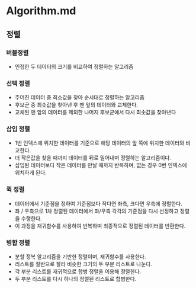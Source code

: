 # Algorithm.md
## 정렬
### 버블정렬
* 인접한 두 데이터의 크기를 비교하여 정렬하는 알고리즘

### 선택 정렬
* 주어진 데이터 중 최소값을 찾아 순서대로 정렬하는 알고리즘
* 후보군 중 최솟값을 찾아낸 후 맨 앞의 데이터와 교체한다.
* 교체된 맨 앞의 데이터를 제외한 나머지 후보군에서 다시 최솟값을 찾아낸다

### 삽입 정렬
* 1번 인덱스에 위치한 데이터를 기준으로 해당 데이터의 앞 쪽에 위치한 데이터와 비교한다.
* 더 작은값을 찾을 때까지 데이터를 뒤로 밀어내며 정렬하는 알고리즘이다.
* 삽입된 데이터보다 작은 데이터를 만날 때까지 반복하며, 없는 경우 0번 인덱스에 위치하게 된다.

### 퀵 정렬
* 데이터에서 기준점을 정하여 기준점보다 작다면 좌측, 크다면 우측에 정렬한다.
* 좌 / 우측으로 1차 정렬된 데이터에서 좌/우측 각각의 기준점을 다시 선정하고 정렬을 수행한다.
* 이 과정을 재귀함수를 사용하여 반복하며 최종적으로 정렬된 데이터를 반환한다.

### 병합 정렬
* 분할 정복 알고리즘을 기반한 정렬이며, 재귀함수를 사용한다.
* 리스트를 절반으로 잘라 비슷한 크기의 두 부분 리스트로 나눈다.
* 각 부분 리스트를 재귀적으로 합병 정렬을 이용해 정렬한다.
* 두 부분 리스트를 다시 하나의 정렬된 리스트로 합병한다.



